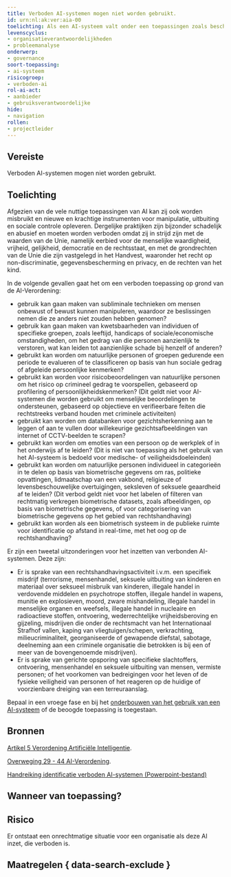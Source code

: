 ```yaml
---
title: Verboden AI-systemen mogen niet worden gebruikt.
id: urn:nl:ak:ver:aia-00
toelichting: Als een AI-systeem valt onder een toepassingen zoals beschreven in Artikel 5 AI-Verordening, dan is het niet toegestaan om deze te gebruiken.  
levenscyclus:
- organisatieverantwoordelijkheden
- probleemanalyse
onderwerp: 
- governance
soort-toepassing:
- ai-systeem
risicogroep:
- verboden-ai
rol-ai-act:
- aanbieder
- gebruiksverantwoordelijke
hide:
- navigation
rollen:
- projectleider
---
```


<!-- tags -->

## Vereiste

Verboden AI-systemen mogen niet worden gebruikt.

## Toelichting 

Afgezien van de vele nuttige toepassingen van AI kan zij ook worden misbruikt en nieuwe en krachtige instrumenten voor manipulatie, uitbuiting en sociale controle opleveren. 
Dergelijke praktijken zijn bijzonder schadelijk en abusief en moeten worden verboden omdat zij in strijd zijn met de waarden van de Unie, namelijk eerbied voor de menselijke waardigheid, vrijheid, gelijkheid, democratie en de rechtsstaat, en met de grondrechten van de Unie die zijn vastgelegd in het Handvest, waaronder het recht op non-discriminatie, gegevensbescherming en privacy, en de rechten van het kind.

In de volgende gevallen gaat het om een verboden toepassing op grond van de AI-Verordening:

- gebruik kan gaan maken van subliminale technieken om mensen onbewust of bewust kunnen manipuleren, waardoor ze beslissingen nemen die ze anders niet zouden hebben genomen?
- gebruik kan gaan maken van kwetsbaarheden van individuen of specifieke groepen, zoals leeftijd, handicaps of sociale/economische omstandigheden, om het gedrag van die personen aanzienlijk te verstoren, wat kan leiden tot aanzienlijke schade bij henzelf of anderen?
- gebruikt kan worden om natuurlijke personen of groepen gedurende een periode te evalueren of te classificeren op basis van hun sociale gedrag of afgeleide persoonlijke kenmerken?
- gebruikt kan worden voor risicobeoordelingen van natuurlijke personen om het risico op crimineel gedrag te voorspellen, gebaseerd op profilering of persoonlijkheidskenmerken? (Dit geldt niet voor AI-systemen die worden gebruikt om menselijke beoordelingen te ondersteunen, gebaseerd op objectieve en verifieerbare feiten die rechtstreeks verband houden met criminele activiteiten)
- gebruikt kan worden om databanken voor gezichtsherkenning aan te leggen of aan te vullen door willekeurige gezichtsafbeeldingen van internet of CCTV-beelden te scrapen?
- gebruikt kan worden om emoties van een persoon op de werkplek of in het onderwijs af te leiden? (Dit is niet van toepassing als het gebruik van het AI-systeem is bedoeld voor medische- of veiligheidsdoeleinden)
- gebruikt kan worden om natuurlijke personen individueel in categorieën in te delen op basis van biometrische gegevens om ras, politieke opvattingen, lidmaatschap van een vakbond, religieuze of levensbeschouwelijke overtuigingen, seksleven of seksuele geaardheid af te leiden? (Dit verbod geldt niet voor het labelen of filteren van rechtmatig verkregen biometrische datasets, zoals afbeeldingen, op basis van biometrische gegevens, of voor categorisering van biometrische gegevens op het gebied van rechtshandhaving)
- gebruikt kan worden als een biometrisch systeem in de publieke ruimte voor identificatie op afstand in real-time, met het oog op de rechtshandhaving?

Er zijn een tweetal uitzonderingen voor het inzetten van verbonden AI-systemen. Deze zijn:

- Er is sprake van een rechtshandhavingsactiviteit i.v.m. een specifiek misdrijf (terrorisme, mensenhandel, seksuele uitbuiting van kinderen en materiaal over seksueel misbruik van kinderen, illegale handel in verdovende middelen en psychotrope stoffen, illegale handel in wapens, munitie en explosieven, moord, zware mishandeling, illegale handel in menselijke organen en weefsels, illegale handel in nucleaire en radioactieve stoffen, ontvoering, wederrechtelijke vrijheidsberoving en gijzeling, misdrijven die onder de rechtsmacht van het Internationaal Strafhof vallen, kaping van vliegtuigen/schepen, verkrachting, milieucriminaliteit, georganiseerde of gewapende diefstal, sabotage, deelneming aan een criminele organisatie die betrokken is bij een of meer van de bovengenoemde misdrijven).
- Er is sprake van gerichte opsporing van specifieke slachtoffers, ontvoering, mensenhandel en seksuele uitbuiting van mensen, vermiste personen; of het voorkomen van bedreigingen voor het leven of de fysieke veiligheid van personen of het reageren op de huidige of voorzienbare dreiging van een terreuraanslag.

Bepaal in een vroege fase en bij het [onderbouwen van het gebruik van een AI-systeem](../maatregelen/1-pba-03-onderbouwen-gebruik-algoritme.md) of de beoogde toepassing is toegestaan. 

## Bronnen 

[Artikel 5 Verordening Artificiële Intelligentie](https://eur-lex.europa.eu/legal-content/NL/TXT/HTML/?uri=OJ:L_202401689#d1e2799-1-1).

[Overweging 29 - 44 AI-Verordening](https://eur-lex.europa.eu/legal-content/NL/TXT/HTML/?uri=OJ:L_202401689#d1e2799-1-1).

[Handreiking identificatie verboden AI-systemen (Powerpoint-bestand)](https://github.com/user-attachments/files/18179666/Handreiking_Uitvraag_VBSystemen.pptx)

## Wanneer van toepassing? 
<!-- tags-ai-act -->

## Risico 

Er ontstaat een onrechtmatige situatie voor een organisatie als deze AI inzet, die verboden is. 

## Maatregelen { data-search-exclude } 

<!-- list_maatregelen vereiste/aia-00-verboden-AI-praktijken no-search no-onderwerp no-rol no-levenscyclus -->
